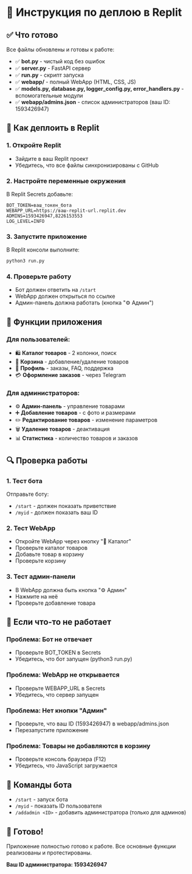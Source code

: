 # 🚀 Инструкция по деплою в Replit

## ✅ Что готово

Все файлы обновлены и готовы к работе:

- ✅ **bot.py** - чистый код без ошибок
- ✅ **server.py** - FastAPI сервер
- ✅ **run.py** - скрипт запуска
- ✅ **webapp/** - полный WebApp (HTML, CSS, JS)
- ✅ **models.py, database.py, logger_config.py, error_handlers.py** - вспомогательные модули
- ✅ **webapp/admins.json** - список администраторов (ваш ID: 1593426947)

## 🔧 Как деплоить в Replit

### 1. Откройте Replit
- Зайдите в ваш Replit проект
- Убедитесь, что все файлы синхронизированы с GitHub

### 2. Настройте переменные окружения
В Replit Secrets добавьте:
```
BOT_TOKEN=ваш_токен_бота
WEBAPP_URL=https://ваш-replit-url.replit.dev
ADMINS=1593426947,8226153553
LOG_LEVEL=INFO
```

### 3. Запустите приложение
В Replit консоли выполните:
```bash
python3 run.py
```

### 4. Проверьте работу
- Бот должен ответить на `/start`
- WebApp должен открыться по ссылке
- Админ-панель должна работать (кнопка "⚙️ Админ")

## 🎯 Функции приложения

### Для пользователей:
- 🛍️ **Каталог товаров** - 2 колонки, поиск
- 🛒 **Корзина** - добавление/удаление товаров
- 👤 **Профиль** - заказы, FAQ, поддержка
- 💳 **Оформление заказов** - через Telegram

### Для администраторов:
- ⚙️ **Админ-панель** - управление товарами
- ➕ **Добавление товаров** - с фото и размерами
- ✏️ **Редактирование товаров** - изменение параметров
- 🗑️ **Удаление товаров** - деактивация
- 📊 **Статистика** - количество товаров и заказов

## 🔍 Проверка работы

### 1. Тест бота
Отправьте боту:
- `/start` - должен показать приветствие
- `/myid` - должен показать ваш ID

### 2. Тест WebApp
- Откройте WebApp через кнопку "🛒 Каталог"
- Проверьте каталог товаров
- Добавьте товар в корзину
- Проверьте корзину

### 3. Тест админ-панели
- В WebApp должна быть кнопка "⚙️ Админ"
- Нажмите на неё
- Проверьте добавление товара

## 🚨 Если что-то не работает

### Проблема: Бот не отвечает
- Проверьте BOT_TOKEN в Secrets
- Убедитесь, что бот запущен (python3 run.py)

### Проблема: WebApp не открывается
- Проверьте WEBAPP_URL в Secrets
- Убедитесь, что сервер запущен

### Проблема: Нет кнопки "Админ"
- Проверьте, что ваш ID (1593426947) в webapp/admins.json
- Перезапустите приложение

### Проблема: Товары не добавляются в корзину
- Проверьте консоль браузера (F12)
- Убедитесь, что JavaScript загружается

## 📱 Команды бота

- `/start` - запуск бота
- `/myid` - показать ID пользователя
- `/addadmin <ID>` - добавить администратора (только для админов)

## 🎉 Готово!

Приложение полностью готово к работе. Все основные функции реализованы и протестированы.

**Ваш ID администратора: 1593426947**
